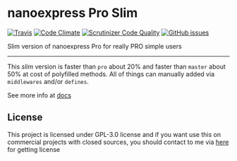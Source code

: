 # nanoexpress Pro Slim

[![Travis](https://img.shields.io/travis/nanoexpress/pro-slim.svg)](http://github.com/nanoexpress/pro-slim)
[![Code Climate](https://codeclimate.com/github/nanoexpress/pro-slim/badges/gpa.svg)](https://codeclimate.com/github/nanoexpress/pro-slim)
[![Scrutinizer Code Quality](https://scrutinizer-ci.com/g/nanoexpress/pro-slim/badges/quality-score.png?b=master)](https://scrutinizer-ci.com/g/nanoexpress/pro-slim/?branch=master)
[![GitHub issues](https://img.shields.io/github/issues/nanoexpress/pro-slim.svg)](http://github.com/nanoexpress/pro-slim/issues)

Slim version of nanoexpress Pro for really PRO simple users

---

This _slim_ version is faster than `pro` about 20% and faster than `master` about 50% at cost of polyfilled methods.
All of things can manually added via `middlewares` and/or `defines`.

See more info at [docs](https://nanoexpress.js.org)

## License

This project is licensed under GPL-3.0 license and if you want use this on commercial projects with closed sources, you should contact to me via [here](https://t.me/dalisoft) for getting license
